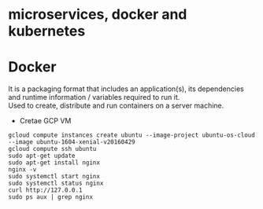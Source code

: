 # microservices, docker and kubernetes


# Docker
It is a packaging format that includes an application(s), its dependencies and runtime information / variables required to run it.  
Used to create, distribute and run containers on a server machine. 
- Cretae GCP VM 

```shell
gcloud compute instances create ubuntu --image-project ubuntu-os-cloud --image ubuntu-1604-xenial-v20160429
gcloud compute ssh ubuntu
sudo apt-get update
sudo apt-get install nginx
nginx -v
sudo systemctl start nginx
sudo systemctl status nginx
curl http://127.0.0.1 
sudo ps aux | grep nginx


```
